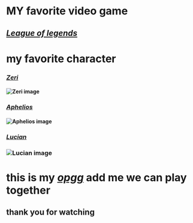 # MY favorite video game
## [**_League of legends_**](https://www.leagueoflegends.com/en-us/)
# **my favorite character** 
### [_Zeri_](https://www.leagueoflegends.com/en-us/champions/zeri/) 
#### ![**Zeri image**](https://liquipedia.net/leagueoflegends/File:League_Infobox_Zeri.jpg)
### [_Aphelios_](https://www.leagueoflegends.com/en-us/champions/aphelios/)
#### ![**Aphelios image**](https://liquipedia.net/leagueoflegends/File:Aphelios_0.jpg)
### [_Lucian_](https://www.leagueoflegends.com/en-us/champions/lucian/)
### ![**Lucian image**](https://liquipedia.net/leagueoflegends/File:League_Infobox_Lucian.jpg)
# this is my [**_opgg_**](https://www.op.gg/summoners/na/Bunnies-zpy) **add me we can play together**
## thank you for watching
